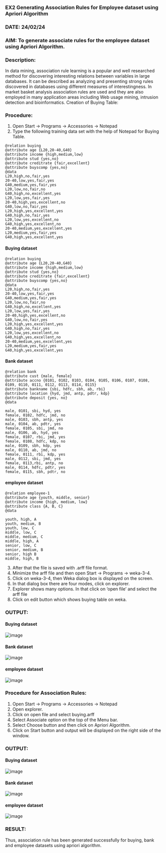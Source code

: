 ### EX2 Generating Association Rules for Employee dataset using Apriori Algorithm
### DATE: 24/02/24
### AIM: To generate associate rules for the employee dataset using Apriori Algorithm.
### Description:
In data mining, association rule learning is a popular and well researched method for discovering interesting
relations between variables in large databases. It can be described as analyzing and presenting strong rules discovered
in databases using different measures of interestingness. In market basket analysis association rules are used and they
are also employed in many application areas including Web usage mining, intrusion detection and bioinformatics.
Creation of Buying Table:
### Procedure:
1) Open Start -> Programs -> Accessories -> Notepad
2) Type the following training data set with the help of Notepad for Buying Table.

```
@relation buying
@attribute age {L20,20-40,G40}
@attribute income {high,medium,low}
@attribute stud {yes,no}
@attribute creditrate {fair,excellent}
@attribute buyscomp {yes,no}
@data
L20,high,no,fair,yes
20-40,low,yes,fair,yes
G40,medium,yes,fair,yes
L20,low,no,fair,no
G40,high,no,excellent,yes
L20,low,yes,fair,yes
20-40,high,yes,excellent,no
G40,low,no,fair,yes
L20,high,yes,excellent,yes
G40,high,no,fair,yes
L20,low,yes,excellent,no
G40,high,yes,excellent,no
20-40,medium,yes,excellent,yes
L20,medium,yes,fair,yes
G40,high,yes,excellent,yes
```
#### Buying dataset
~~~
@relation buying
@attribute age {L20,20-40,G40}
@attribute income {high,medium,low}
@attribute stud {yes,no}
@attribute creditrate {fair,excellent}
@attribute buyscomp {yes,no}
@data
L20,high,no,fair,yes
20-40,low,yes,fair,yes
G40,medium,yes,fair,yes
L20,low,no,fair,no
G40,high,no,excellent,yes
L20,low,yes,fair,yes
20-40,high,yes,excellent,no
G40,low,no,fair,yes
L20,high,yes,excellent,yes
G40,high,no,fair,yes
L20,low,yes,excellent,no
G40,high,yes,excellent,no
20-40,medium,yes,excellent,yes
L20,medium,yes,fair,yes
G40,high,yes,excellent,yes
~~~
#### Bank dataset
~~~
@relation bank
@attribute cust {male, female}
@attribute accno {0101, 0102, 0103, 0104, 0105, 0106, 0107, 0108, 0109, 0110, 0111, 0112, 0113, 0114, 0115}
@attribute bankname {sbi, hdfc, sbh, ab, rbi}
@attribute location {hyd, jmd, antp, pdtr, kdp}
@attribute deposit {yes, no}
@data

male, 0101, sbi, hyd, yes
female, 0102, hdfc, jmd, no
male, 0103, sbh, antp, yes
male, 0104, ab, pdtr, yes
female, 0105, sbi, jmd, no
male, 0106, ab, hyd, yes
female, 0107, rbi, jmd, yes
female, 0108, hdfc, kdp, no
male, 0109, sbh, kdp, yes
male, 0110, ab, jmd, no
female, 0111, rbi, kdp, yes
male, 0112, sbi, jmd, yes
female, 0113,rbi, antp, no
male, 0114, hdfc, pdtr, yes
female, 0115, sbh, pdtr, no
~~~

#### employee dataset
~~~
@relation employee-1
@attribute age {youth, middle, senior}
@attribute income {high, medium, low}
@attribute class {A, B, C}
@data

youth, high, A
youth, medium, B
youth, low, C
middle, low, C
middle, medium, C
middle, high, A
senior, low, C
senior, medium, B
senior, high B
middle, high, B
~~~
3) After that the file is saved with .arff file format.
4) Minimize the arff file and then open Start -> Programs -> weka-3-4.
5) Click on weka-3-4, then Weka dialog box is displayed on the screen.
6) In that dialog box there are four modes, click on explorer.
7) Explorer shows many options. In that click on ‘open file’ and select the arff file
8) Click on edit button which shows buying table on weka.
### OUTPUT:
#### Buying dataset
![image](https://github.com/Dhanushpraboo/WDM_EXP2/assets/94426323/cda24546-8859-4aa0-80ce-8056cf6cda48)

#### Bank dataset
![image](https://github.com/Dhanushpraboo/WDM_EXP2/assets/94426323/4f972814-5f17-4f1e-b201-34dc1141a49c)

#### employee dataset
![image](https://github.com/Dhanushpraboo/WDM_EXP2/assets/94426323/feaccae4-75a3-4d98-8201-f24f7dc9bb6e)

### Procedure for Association Rules:
1) Open Start -> Programs -> Accessories -> Notepad
2) Open explorer.
3) Click on open file and select buying.arff
4) Select Associate option on the top of the Menu bar.
5) Select Choose button and then click on Apriori Algorithm.
6) Click on Start button and output will be displayed on the right side of the window.

### OUTPUT:
#### Buying dataset
![image](https://github.com/Dhanushpraboo/WDM_EXP2/assets/94426323/fa567383-2582-4b1d-8398-4afe206d71da)

#### Bank dataset
![image](https://github.com/Dhanushpraboo/WDM_EXP2/assets/94426323/f375ea90-e9fb-45cb-b2fa-813eaf69c155)

#### employee dataset
![image](https://github.com/Dhanushpraboo/WDM_EXP2/assets/94426323/01c7caac-9666-4dd4-b17a-84579193b319)

### RESULT: 
Thus, association rule has been generated successfully for buying, bank and employee datasets using apriori algorithm.
